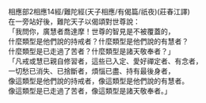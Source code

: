 相應部2相應14經/難陀經(天子相應/有偈篇/祇夜)(莊春江譯)  
在一旁站好後，難陀天子以偈頌對世尊說：  
「我問你，廣慧者喬達摩！世尊的智見是不被覆蓋的，  
什麼類型是他們說的持戒者？什麼類型是他們說的有慧者？  
什麼類型是已走過了苦者？什麼類型是諸天敬奉者？」  
「凡戒或慧已親自修習者，這些已入定、愛好禪定者、有念者，  
一切愁已消失、已捨斷者，煩惱已盡、持有最後身者，  
像這類型是他們說的持戒者，像這類型是他們說的有慧者。  
像這類型是已走過了苦者，像這類型是諸天敬奉者。」  
  
  
